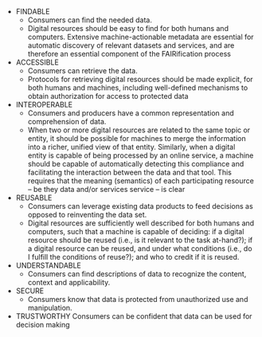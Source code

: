 - FINDABLE 
	- Consumers can find the needed data. 
	- Digital resources should be easy to find for both humans and computers. Extensive machine-actionable metadata are essential for automatic discovery of relevant datasets and services, and are therefore an essential component of the FAIRification process
- ACCESSIBLE 
	- Consumers can retrieve the data. 
	- Protocols for retrieving digital resources should be made explicit, for both humans and machines, including well-defined mechanisms to obtain authorization for access to protected data
- INTEROPERABLE 
	- Consumers and producers have a common representation and comprehension of data. 
	- When two or more digital resources are related to the same topic or entity, it should be possible for machines to merge the information into a richer, unified view of that entity. Similarly, when a digital entity is capable of being processed by an online service, a machine should be capable of automatically detecting this compliance and facilitating the interaction between the data and that tool. This requires that the meaning (semantics) of each participating resource – be they data and/or services service – is clear
- REUSABLE 
	- Consumers can leverage existing data products to feed decisions as opposed to reinventing the data set. 
	- Digital resources are sufficiently well described for both humans and computers, such that a machine is capable of deciding: if a digital resource should be reused (i.e., is it relevant to the task at-hand?); if a digital resource can be reused, and under what conditions (i.e., do I fulfill the conditions of reuse?); and who to credit if it is reused.
- UNDERSTANDABLE 
	- Consumers can find descriptions of data to recognize the content, context and applicability. 
- SECURE 
	- Consumers know that data is protected from unauthorized use and manipulation.
- TRUSTWORTHY
	Consumers can be confident that data can be used for decision making